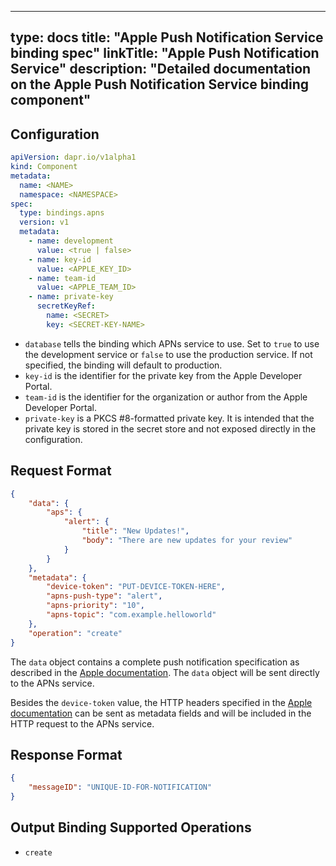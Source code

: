 
---
type: docs
title: "Apple Push Notification Service binding spec"
linkTitle: "Apple Push Notification Service"
description: "Detailed documentation on the Apple Push Notification Service binding component"
---

## Configuration

```yaml
apiVersion: dapr.io/v1alpha1
kind: Component
metadata:
  name: <NAME>
  namespace: <NAMESPACE>
spec:
  type: bindings.apns
  version: v1
  metadata:
    - name: development
      value: <true | false>
    - name: key-id
      value: <APPLE_KEY_ID>
    - name: team-id
      value: <APPLE_TEAM_ID>
    - name: private-key
      secretKeyRef:
        name: <SECRET>
        key: <SECRET-KEY-NAME>
```

- `database` tells the binding which APNs service to use. Set to `true` to use the development service or `false` to use the production service. If not specified, the binding will default to production.
- `key-id` is the identifier for the private key from the Apple Developer Portal.
- `team-id` is the identifier for the organization or author from the Apple Developer Portal.
- `private-key` is a PKCS #8-formatted private key. It is intended that the private key is stored in the secret store and not exposed directly in the configuration.

## Request Format

```json
{
    "data": {
        "aps": {
            "alert": {
                "title": "New Updates!",
                "body": "There are new updates for your review"
            }
        }
    },
    "metadata": {
        "device-token": "PUT-DEVICE-TOKEN-HERE",
        "apns-push-type": "alert",
        "apns-priority": "10",
        "apns-topic": "com.example.helloworld"
    },
    "operation": "create"
}
```

The `data` object contains a complete push notification specification as described in the [Apple documentation](https://developer.apple.com/documentation/usernotifications/setting_up_a_remote_notification_server/generating_a_remote_notification). The `data` object will be sent directly to the APNs service.

Besides the `device-token` value, the HTTP headers specified in the [Apple documentation](https://developer.apple.com/documentation/usernotifications/setting_up_a_remote_notification_server/sending_notification_requests_to_apns) can be sent as metadata fields and will be included in the HTTP request to the APNs service.

## Response Format

```json
{
    "messageID": "UNIQUE-ID-FOR-NOTIFICATION"
}
```

## Output Binding Supported Operations

* `create`
